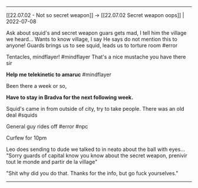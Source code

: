 ***

[[22.07.02 - Not so secret weapon]] -> [[22.07.02 Secret weapon oops]] | 2022-07-08

Ask about squid's and secret weapon guars gets mad, I tell him the village we heard...
Wants to know village, I say
He says do not mention this to anyone!
Guards brings us to see squid, leads us to torture room
#error

Tentacles, mindflayer! #mindflayer
That's a nice mustache you have there sir

**Help me telekinetic to amaruc** #mindflayer 

Been there a week or so, 

**Have to stay in Bradva for the next following week.**

Squid's came in from outside of city, try to take people. There was an old deal #squids 

General guy rides off #error #npc 

Curfew for 10pm 

Leo does sending to dude we talked to in neato about the ball with eyes...
"Sorry guards of capital know you know about the secret weapon, prenivir tout le monde and partir de la village"

"Shit why did you do that. Thanks for the info, but go fuck yourselves."

***